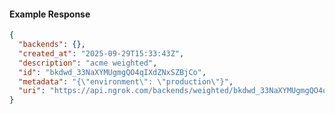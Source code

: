 <!-- Code generated for API Clients. DO NOT EDIT. -->

#### Example Response

```json
{
  "backends": {},
  "created_at": "2025-09-29T15:33:43Z",
  "description": "acme weighted",
  "id": "bkdwd_33NaXYMUgmgQO4qIXdZNxSZBjCo",
  "metadata": "{\"environment\": \"production\"}",
  "uri": "https://api.ngrok.com/backends/weighted/bkdwd_33NaXYMUgmgQO4qIXdZNxSZBjCo"
}
```
